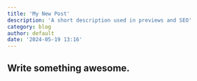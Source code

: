 ```yaml
---
title: 'My New Post'
description: 'A short description used in previews and SEO'
category: blog
author: default
date: '2024-05-19 13:16'
---
```


## Write something awesome.

